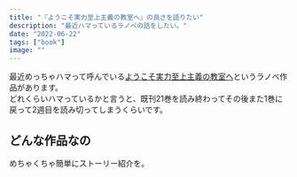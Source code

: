 ```yaml
---
title: "『ようこそ実力至上主義の教室へ』の良さを語りたい"
description: "最近ハマっているラノベの話をしたい。"
date: "2022-06-22"
tags: ["book"]
image: ""
---
```


最近めっちゃハマって呼んでいる[ようこそ実力至上主義の教室へ](https://youkosozitsuryoku-2nd.com/)というラノベ作品があります。  
どれくらいハマっているかと言うと、既刊21巻を読み終わってその後また1巻に戻って2週目を読み切ってしまうくらいです。

## どんな作品なの

めちゃくちゃ簡単にストーリー紹介を。

